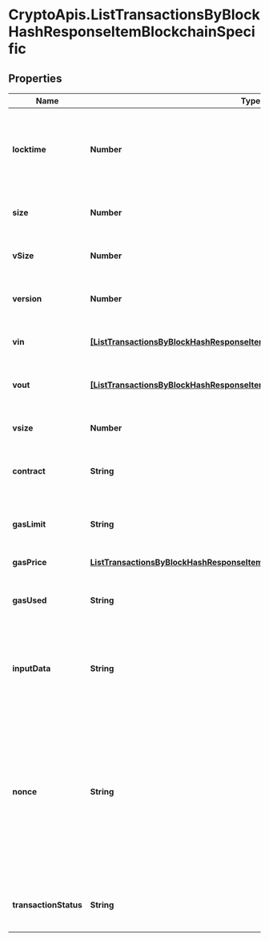 # CryptoApis.ListTransactionsByBlockHashResponseItemBlockchainSpecific

## Properties

Name | Type | Description | Notes
------------ | ------------- | ------------- | -------------
**locktime** | **Number** | Represents the time at which a particular transaction can be added to the blockchain. | 
**size** | **Number** | Represents the total size of this transaction. | 
**vSize** | **Number** | Represents the virtual size of this transaction. | 
**version** | **Number** | Represents transaction version number. | 
**vin** | [**[ListTransactionsByBlockHashResponseItemBlockchainSpecificDashVin]**](ListTransactionsByBlockHashResponseItemBlockchainSpecificDashVin.md) | Represents the transaction inputs. | 
**vout** | [**[ListTransactionsByBlockHashResponseItemBlockchainSpecificDashVout]**](ListTransactionsByBlockHashResponseItemBlockchainSpecificDashVout.md) | Represents the transaction outputs. | 
**vsize** | **Number** | Represents the virtual size of this transaction. | 
**contract** | **String** | Represents the specific transaction contract. | 
**gasLimit** | **String** | Represents the amount of gas used by this specific transaction alone. | 
**gasPrice** | [**ListTransactionsByBlockHashResponseItemBlockchainSpecificEthereumGasPrice**](ListTransactionsByBlockHashResponseItemBlockchainSpecificEthereumGasPrice.md) |  | 
**gasUsed** | **String** | Represents the exact unit of gas that was used for the transaction. | 
**inputData** | **String** | Represents additional information that is required for the transaction. | 
**nonce** | **String** | Represents the sequential running number for an address, starting from 0 for the first transaction. E.g., if the nonce of a transaction is 10, it would be the 11th transaction sent from the sender&#39;s address. | 
**transactionStatus** | **String** | String representation of the transaction status | 


